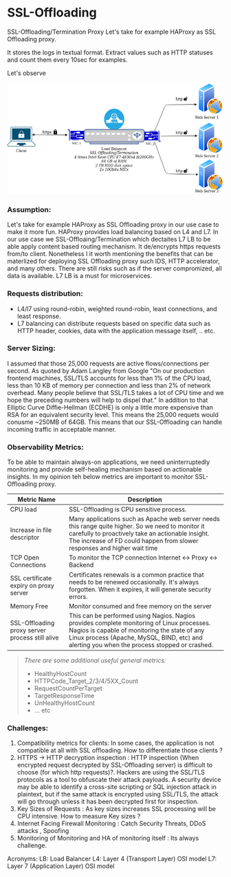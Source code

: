 # SSL-Offloading
SSL-Offloading/Termination Proxy
Let's take for example HAProxy as SSL Offloading proxy.

It stores the logs in textual format. Extract values such as HTTP statuses and count them every 10sec for examples.

Let's observe

![alt text](https://github.com/AmrSBanna/SSL-Offloading/blob/main/SSL-Offloading.jpg?raw=true)

### Assumption: 
Let's take for example HAProxy as SSL Offloading proxy in our use case to make it more fun. HAProxy provides load balancing based on L4 and L7. In our use case we SSL-Offloaing/Termination which dectaites L7 LB to be able apply content based routing mechanism. It de/encrypts https requests from/to client. Nonetheless I it worth mentioning the benefits that can be materlized for deploying SSL Offloading proxy such IDS, HTTP accelerator, and many others. There are still risks such as if the server compromized, all data is available. L7 LB is a must for microservices.

### Requests distribution:
 - L4/l7 using round-robin, weighted round-robin, least connections, and least response.
 - L7 balancing can distribute requests based on specific data such as HTTP header, cookies, data with the application message itself, .. etc.

### Server Sizing:
I assumed that those 25,000 requests are active flows/connections per second. As quoted by Adam Langley from Google "On our production frontend machines, SSL/TLS accounts for less than 1% of the CPU load, less than 10 KB of memory per connection and less than 2% of network overhead. Many people believe that SSL/TLS takes a lot of CPU time and we hope the preceding numbers will help to dispel that." In addition to that Elliptic Curve Diffie-Hellman (ECDHE) is only a little more expensive than RSA for an equivalent security level. This means the 25,000 requets would conusme ~250MB of 64GB. This means that our SSL-Offloading can handle incoming traffic in acceptable manner. 


### Observability Metrics:
To be able to maintain always-on applications, we need uninterruptedly monitoring and provide self-healing mechanism based on actionable insights. In my opinion teh below metrics are important  to monitor SSL-Offloading proxy.

Metric Name | Description  
--- | --- | 
CPU load | SSL-Offloading is CPU sensitive process. 
Increase in file descriptor | Many applications such as Apache web server needs this range quite higher. So we need to monitor it carefully to proactively take an actionable insight. The increase of FD could happen from slower responses and higher wait time
TCP Open Connections | To monitor the TCP connection Internet <-> Proxy <-> Backend
SSL certificate expiry on proxy server | Certificates renewals is a common practice that needs to be renewed occasionally. It's always forgotten. When it expires, it will generate security errors.
Memory Free | Monitor consumed and free memory on the server 
SSL-Offloading proxy server process still alive | This can be performed using Nagios. Nagios provides complete monitoring of Linux processes. Nagios is capable of monitoring the state of any Linux process (Apache, MySQL, BIND, etc) and alerting you when the process stopped or crashed.    
    

   > _There are some additional useful general metrics:_
   > - HealthyHostCount
   > - HTTPCode_Target_2/3/4/5XX_Count
   > - RequestCountPerTarget
   > - TargetResponseTime
   > - UnHealthyHostCount
   > - ... etc

### Challenges:
1. Compatibility metrics for clients: In some cases, the application is not compatible at all with SSL offloading. How to differentiate those clients ?
2. HTTPS -> HTTP decryption inspection : HTTP inspection (When encrypted request decrypted by SSL-Offloading server) is difficult to choose (for which http requests)?. Hackers are using the SSL/TLS protocols as a tool to obfuscate their attack payloads. A security device may be able to identify a cross-site scripting or SQL injection attack in plaintext, but if the same attack is encrypted using SSL/TLS, the attack will go through unless it has been decrypted first for inspection.
3. Key Sizes of Requests : As key sizes increases SSL processing will be CPU intensive. How to measure Key sizes ?
4. Internet Facing Firewall Monitoring : Catch Security Threats, DDoS attacks , Spoofing
5. Monitoring of Monitoring and HA of monitoring itself : Its always challenge.

Acronyms:
LB: Load Balancer
L4: Layer 4 (Transport Layer) OSI model
L7: Layer 7 (Application Layer) OSI model